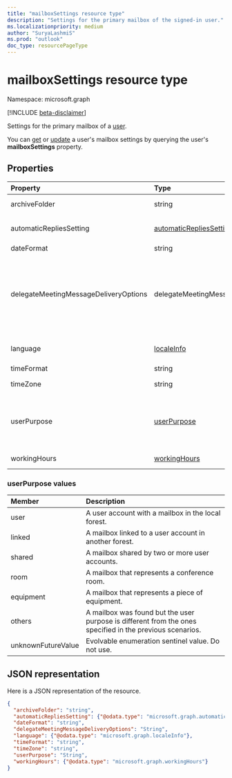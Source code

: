 ```yaml
---
title: "mailboxSettings resource type"
description: "Settings for the primary mailbox of the signed-in user."
ms.localizationpriority: medium
author: "SuryaLashmiS"
ms.prod: "outlook"
doc_type: resourcePageType
---
```


# mailboxSettings resource type

Namespace: microsoft.graph

[!INCLUDE [beta-disclaimer](../../includes/beta-disclaimer.md)]

Settings for the primary mailbox of a [user](user.md).

You can [get](../api/user-get-mailboxsettings.md) or [update](../api/user-update-mailboxsettings.md) a user's mailbox settings by querying the user's **mailboxSettings** property.


## Properties
| Property	   | Type	|Description|
|:---------------|:--------|:----------|
|archiveFolder|string|Folder ID of an archive folder for the user. Read-only.|
|automaticRepliesSetting|[automaticRepliesSetting](automaticrepliessetting.md)|Configuration settings to automatically notify the sender of an incoming email with a message from the signed-in user.|
|dateFormat|string|The date format for the user's mailbox.|
|delegateMeetingMessageDeliveryOptions|delegateMeetingMessageDeliveryOptions| If the user has a calendar delegate, this specifies whether the delegate, mailbox owner, or both receive meeting messages and meeting responses. Possible values are: `sendToDelegateAndInformationToPrincipal`, `sendToDelegateAndPrincipal`, `sendToDelegateOnly`. The default is `sendToDelegateOnly`.|
|language|[localeInfo](localeinfo.md)|The locale information for the user, including the preferred language and country/region.|
|timeFormat|string|The time format for the user's mailbox.|
|timeZone|string|The default time zone for the user's mailbox.|
|userPurpose|[userPurpose](#userpurpose-values)|The purpose of the mailbox. Differentiates a mailbox for a single user from a shared mailbox and equipment mailbox in Exchange Online. Possible values are: `user`, `linked`, `shared`, `room`, `equipment`, `others`, `unknownFutureValue`. Read-only. |
|workingHours|[workingHours](workinghours.md)|The days of the week and hours in a specific time zone that the user works.|

### userPurpose values
| Member             | Description                                                                                              |
|:-------------------|:---------------------------------------------------------------------------------------------------------|
| user               | A user account with a mailbox in the local forest.                                                       |
| linked             | A mailbox linked to a user account in another forest.                                                    |
| shared             | A mailbox shared by two or more user accounts.                                                           |
| room               | A mailbox that represents a conference room.                                                             |
| equipment          | A mailbox that represents a piece of equipment.                                                          |
| others             | A mailbox was found but the user purpose is different from the ones specified in the previous scenarios. |
| unknownFutureValue | Evolvable enumeration sentinel value. Do not use.                                                        |

## JSON representation

Here is a JSON representation of the resource.

<!-- {
  "blockType": "resource",
  "optionalProperties": [
    "archiveFolder"
  ],
  "@odata.type": "microsoft.graph.mailboxSettings"
}-->

```json
{
  "archiveFolder": "string",
  "automaticRepliesSetting": {"@odata.type": "microsoft.graph.automaticRepliesSetting"},
  "dateFormat": "string",
  "delegateMeetingMessageDeliveryOptions": "String",
  "language": {"@odata.type": "microsoft.graph.localeInfo"},
  "timeFormat": "string",
  "timeZone": "string",
  "userPurpose": "String",
  "workingHours": {"@odata.type": "microsoft.graph.workingHours"}
}
```

<!-- uuid: 8fcb5dbc-d5aa-4681-8e31-b001d5168d79
2015-10-25 14:57:30 UTC -->
<!--
{
  "type": "#page.annotation",
  "description": "mailboxSettings resource",
  "keywords": "",
  "section": "documentation",
  "tocPath": "",
  "suppressions": []
}
-->


